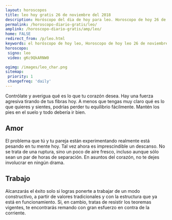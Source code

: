 ```yaml
---
layout: horoscopos
title: leo hoy gratis 26 de noviembre del 2018 
description: Horóscopo del dia de hoy para leo. Horoscopo de hoy 26 de noviembre del 2018. Las predicciones de amor, trabajo, vida personal gratis.
permalink: /horoscopo-diario-gratis/leo/
amplink: /horoscopo-diario-gratis/amp/leo/
home: FALSE
redirect_from: /p/leo.html
keywords: el horóscopo de hoy leo, Horoscopo de hoy leo 26 de noviembre del 2018,horóscopo del día,horoscopo del dia de hoy,horoscopo de hoy,horoscopo de hoy leo,leo hoy,signos zodiacales,horóscopo de hoy,horoscopos de hoy,horoscopo leo hoy,horoscopo de leo de hoy,horóscopo de hoy leo,horoscopos,leo de hoy,los horoscopos de hoy,leo de hoy,leo 26 de noviembre del 2018,signos zodiacales 2018, el horoscopo de hoy
horoscopo:
 signo: leo
 video: gKc9QkARNW0

ogimg: /images/leo_char.png
sitemap:
 priority: 1
 changefreq: 'daily'
---
```



Contrólate y averigua qué es lo que tu corazón desea. Hay una fuerza agresiva tirando de tus fibras hoy. A menos que tengas muy claro qué es lo que quieres y sientes, podrías perder tu equilibrio fácilmente. Mantén los pies en el suelo y todo debería ir bien.

## Amor

El problema que tú y tu pareja están experimentando realmente está pesando en tu mente hoy. Tal vez ahora es imprescindible un descanso. No se trata de una ruptura, sino un poco de aire fresco, incluso aunque sólo sean un par de horas de separación. En asuntos del corazón, no te dejes involucrar en ningún drama.

## Trabajo

Alcanzarás el éxito solo si logras ponerte a trabajar de un modo constructivo, a partir de valores tradicionales y con la estructura que ya está en funcionamiento. Si, en cambio, tratas de resistir los teoremas vigentes, te encontrarás remando con gran esfuerzo en contra de la corriente.